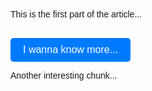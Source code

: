 <!DOCTYPE html>
<html lang="en">
<head>
  <meta charset="UTF-8">
  <meta name="viewport" content="width=device-width, initial-scale=1.0">
  <title>Read More Example</title>
  <style>
    body {
      font-family: Arial, sans-serif;
      margin: 0;
      padding: 20px;
    }

    .content-section {
      line-height: 1.6;
      max-width: 600px;
      margin: 0 auto 40px;
      text-align: center;
    }

    .hidden-content {
      display: none;
    }

    .show-more-btn {
      display: inline-block;
      margin-top: 1em;
      padding: 10px 20px;
      background-color: #007BFF;
      color: white;
      border: none;
      border-radius: 5px;
      cursor: pointer;
      font-size: 16px;
    }

    .show-more-btn:hover {
      background-color: #0056b3;
    }
  </style>
</head>
<body>

<div class="content-section">
  <p>This is the first part of the article...</p>
  <div class="hidden-content">
    <p>Details revealed after clicking first button.</p>
  </div>
  <button class="show-more-btn">I wanna know more...</button>
</div>

<div class="content-section">
  <p>Another interesting chunk...</p>
  <div class="hidden-content">
    <p>2nd SHOW MORE AS A TEST</p>
  </div>
  <button class="show-more-btn" style="display: none;">A little more...</button>
</div>

<div class="content-section">
  <div class="hidden-content">
    <p>3RD SHOW MORE AS A TEST</p>
  </div>
  <button class="show-more-btn" style="display: none;">MORE!!</button>
</div>

<script>
  const buttons = document.querySelectorAll('.show-more-btn');

  buttons.forEach((button, index) => {
    button.addEventListener('click', () => {
      const section = button.closest('.content-section');
      const hidden = section.querySelector('.hidden-content');

      hidden.style.display = 'block';
      button.style.display = 'none';

      // Show the next button, if it exists
      const nextButton = buttons[index + 1];
      if (nextButton) {
        nextButton.style.display = 'inline-block';
      }
    });
  });
</script>

</body>
</html>
